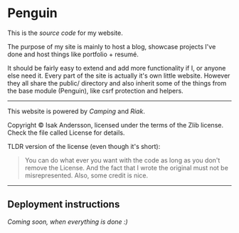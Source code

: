 Penguin
=======

This is the *source code* for my website.

The purpose of my site is mainly to host a blog, showcase projects I've done
and host things like portfolio + resumé.

It should be fairly easy to extend and add more functionality if I, or anyone
else need it. Every part of the site is actually it's own little website.
However they all share the public/ directory and also inherit some of the things
from the base module (Penguin), like csrf protection and helpers.

--------------------------------------------------------------------------------

This website is powered by *Camping* and *Riak*.

Copyright &copy; Isak Andersson, licensed under the terms of the Zlib license. 
Check the file called License for details.

TLDR version of the license (even though it's short):
>	You can do what ever you want with the code as long as you don't remove the
>	License. And the fact that I wrote the original must not be misrepresented.
>	Also, some credit is nice.

-------------------------------------------------------------------------------

Deployment instructions
-----------------------

*Coming soon, when everything is done :)*
